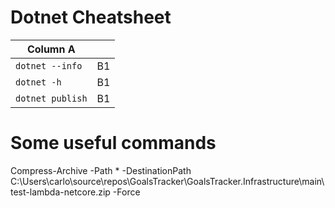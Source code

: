 # Dotnet Cheatsheet

| Column A         |     |
| ---------------- | --- |
| `dotnet --info`  | B1  |
| `dotnet -h`      | B1  |
| `dotnet publish` | B1  |



# Some useful commands

Compress-Archive -Path * -DestinationPath C:\Users\carlo\source\repos\GoalsTracker\GoalsTracker.Infrastructure\main\test-lambda-netcore.zip -Force